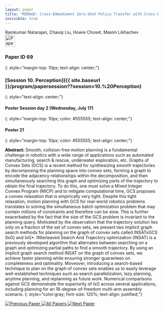 ```yaml
---
layout: paper
title: "MIRAGE: Cross-Embodiment Zero-Shot Policy Transfer with Cross-Painting"
invisible: true
---
```

<div class="paper-authors">
<div class="paper-author-box">
    <div class="paper-author-name">Ramkumar Natarajan, Chaoqi Liu, Howie Choset, Maxim Likhachev</div>
    <div class="paper-author-uni"></div>
</div>

</div><div class="paper-pdf">
<div> <a href="http://www.roboticsproceedings.org/rss19/p69.pdf"><img src="{{ site.baseurl }}/images/paper_link.png" alt="Paper Website" width = "33"  height = "40"/></a> </div>
</div>

### Paper ID 69
{: style="margin-top: 10px; text-align: center;"}

### [Session 10. Perception]({{ site.baseurl }}/program/papersession??session=10.%20Perception)
{: style="text-align: center;"}

#### Poster Session day 2 (Wednesday, July 17)
{: style="margin-top: 10px; color: #555555; text-align: center;"}

#### Poster 21
{: style="margin-top: 10px; color: #555555; text-align: center;"}

<b style="color: black;">Abstract: </b>Smooth, collision-free motion planning is a fundamental challenge in robotics with a wide range of applications such as automated manufacturing, search \& rescue, underwater exploration, etc. Graphs of Convex Sets (GCS) is a recent method for synthesizing smooth trajectories by decomposing the planning space into convex sets, forming a graph to encode the adjacency relationships within the decomposition, and then simultaneously searching this graph and optimizing parts of the trajectory to obtain the final trajectory. To do this, one must solve a Mixed Integer Convex Program (MICP) and to mitigate computational time, GCS proposes a convex relaxation that is empirically very tight. Despite this tight relaxation, motion planning with GCS for real-world robotics problems translates to solving the simultaneous batch optimization problem that may contain millions of constraints and therefore can be slow. This is further exacerbated by the fact that the size of the GCS problem is invariant to the planning query. Motivated by the observation that the trajectory solution lies only on a fraction of the set of convex sets, we present two implicit graph search methods for planning on the graph of convex sets called INSATxGCS (IxG) and IxG*. INterleaved Search And Trajectory optimization (INSAT) is a previously developed algorithm that alternates between searching on a graph and optimizing partial paths to find a smooth trajectory. By using an implicit graph search method INSAT on the graph of convex sets, we achieve faster planning while ensuring stronger guarantees on completeness and optimality. Moveover, introducing a search-based technique to plan on the graph of convex sets enables us to easily leverage well-established techniques such as search parallelization, lazy planning, anytime planning, and replanning as future work. Numerical comparisons against GCS demonstrate the superiority of IxG across several applications, including planning for an 18-degree-of-freedom multi-arm assembly scenario.
{: style="color:gray; font-size: 120%; text-align: justified;"}


<div class="paper-menu">
<a href="{{ site.baseurl }}/program/papers/068/"> <img src="{{ site.baseurl }}/images/previous_paper_icon.png" alt="Previous Paper" title="Previous Paper"/> </a>
<a href="{{ site.baseurl }}/program/papers"><img src="{{ site.baseurl }}/images/overview_icon.png" alt="All Papers" title="All Papers"/> </a>
<a href="{{ site.baseurl }}/program/papers/070/"> <img src="{{ site.baseurl }}/images/next_paper_icon.png" alt="Next Paper" title="Next Paper"/> </a>

</div>
